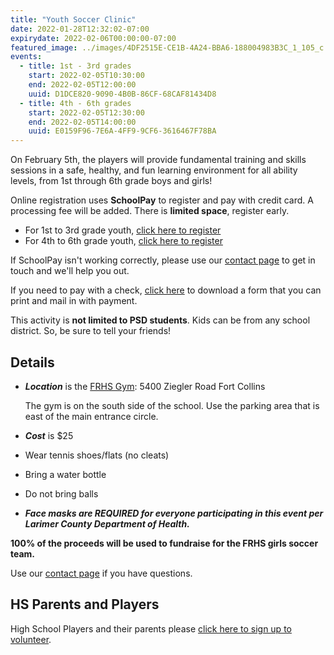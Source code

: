 ```yaml
---
title: "Youth Soccer Clinic"
date: 2022-01-28T12:32:02-07:00
expirydate: 2022-02-06T00:00:00-07:00
featured_image: ../images/4DF2515E-CE1B-4A24-BBA6-188004983B3C_1_105_c.jpeg
events:
  - title: 1st - 3rd grades
    start: 2022-02-05T10:30:00
    end: 2022-02-05T12:00:00
    uuid: D1DCE820-9090-4B0B-86CF-68CAF81434D8
  - title: 4th - 6th grades
    start: 2022-02-05T12:30:00
    end: 2022-02-05T14:00:00
    uuid: E0159F96-7E6A-4FF9-9CF6-3616467F78BA
---
```


On February 5th, the players will provide fundamental training and skills
sessions in a safe, healthy, and fun learning environment for all ability
levels, from 1st through 6th grade boys and girls!

<!--more-->

Online registration uses **SchoolPay** to register and pay with credit card. A
processing fee will be added. There is **limited space**, register early.

- For 1st to 3rd grade youth, [click here to register][Youth-Soccer-1-3]
- For 4th to 6th grade youth, [click here to register][Youth-Soccer-4-6]

If SchoolPay isn't working correctly, please use our [contact page] to get in
touch and we'll help you out.

If you need to pay with a check, [click here][paper form] to download a form that you can
print and mail in with payment.

This activity is **not limited to PSD students**. Kids can be from any school
district. So, be sure to tell your friends!

## Details

- ***Location*** is the [FRHS Gym][FRHS Gym]: 5400 Ziegler Road Fort Collins

    The gym is on the south side of the school. Use the parking area that is
    east of the main entrance circle.

- ***Cost*** is $25
- Wear tennis shoes/flats (no cleats)
- Bring a water bottle
- Do not bring balls
- ***Face masks are REQUIRED for everyone participating in this event per Larimer County Department of Health.***

**100% of the proceeds will be used to fundraise for the FRHS girls soccer team.**

Use our [contact page] if you have questions.

## HS Parents and Players

High School Players and their parents please [click here to sign up to volunteer][signup].

[FRHS Gym]: https://goo.gl/maps/LWsFbvNKXSwjSfgP9
[Youth-Soccer-1-3]: https://psdschools.schoolpay.com/link/FRHSYouthSoccer1st-3rd21-22
[Youth-Soccer-4-6]: https://psdschools.schoolpay.com/link/FRHSYouthSoccer4th-6th21-22
[paper form]: /files/2022-FRHS-Soccer-Clinic-Registration.pdf
[contact page]: /about/#contact
[signup]: https://www.signupgenius.com/go/70A054CABAA2DA31-youth
